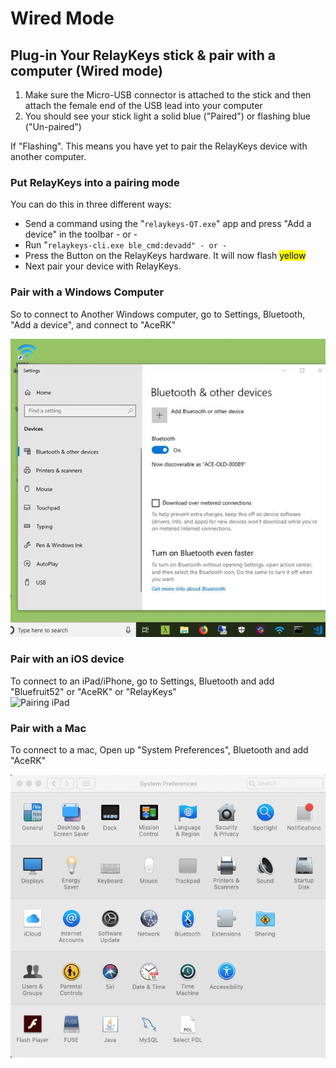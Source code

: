 # Wired Mode

## Plug-in Your RelayKeys stick & pair with a computer (Wired mode)

1. Make sure the Micro-USB connector is attached to the stick and then attach the female end of the USB lead into your computer
2. You should see your stick light a solid blue ("Paired") or flashing blue ("Un-paired")

If "Flashing". This means you have yet to pair the RelayKeys device with another computer.

### Put RelayKeys into a pairing mode

You can do this in three different ways:

* Send a command using the "`relaykeys-QT.exe`" app and press "Add a device" in the toolbar - or -
* Run "`relaykeys-cli.exe ble_cmd:devadd" - or -`
* Press the Button on the RelayKeys hardware. It will now flash <mark style="background-color:yellow;">yellow</mark>
* Next pair your device with RelayKeys.

### Pair with a Windows Computer

So to connect to Another Windows computer, go to Settings, Bluetooth, "Add a device", and connect to "AceRK"

![Pairing Windows](../../img/screenshots/windows-pairing.gif)

### Pair with an iOS device

To connect to an iPad/iPhone, go to Settings, Bluetooth and add "Bluefruit52" or "AceRK" or "RelayKeys"\
![Pairing iPad](../../img/screenshots/ipad-pairing.gif)

### Pair with a Mac

To connect to a mac, Open up "System Preferences", Bluetooth and add "AceRK"

![Pairing Mac](../../img/screenshots/mac-pairing.gif)

##

